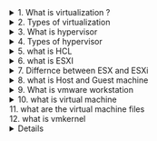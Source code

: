 <details><summary>1. What is virtualization ? <br></summary></details>
<details><summary> 2. Types of virtualization<br></summary></details>
<details><summary> 3. What is hypervisor <br></summary>It is a </details>
<details><summary> 4. Types of hypervisor<br></summary></details>
<details><summary> 5. what is HCL<br></summary></details>
<details><summary> 6. what is ESXI<br></summary></details>
<details><summary> 7. Differnce between ESX and ESXi<br></summary></details>
<details><summary>8. what is Host and Guest machine <br></summary></details> 
<details><summary> 9. What is vmware workstation<br></summary></details>
<details><summary>10. what is virtual machine <br></summary></details>
<details<summary>11. what are the virtual machine files <br></summary></details>
<details<summary>12. what is vmkernel <br></summary><details>
<details<summary>13. what is cluster <br></summary><details>
<details<summary> 14. what is vlan<br></summary><details>
<details<summary> 15. what is vcenter server<br></summary><details>
<details<summary> 16. what is platform service controller<br></summary><details>
<details<summary>17. what are the services in platform service controllers <br></summary><details>
<details<summary>18. Types of deployment supported in vcenter<br></summary><details>
<details<summary>19.  what is the operating system of vcenter server appliance<br></summary><details>
<details<summary>20. what is SSO <br></summary><details>
<details<summary>21. what is datastore<br></summary><details>
<details<summary>22. what is VVOls<br></summary><details>
<details<summary>23. what is VMFS <br></summary><details>
<details<summary>24. what is VMDK <br></summary><details>
<details<summary>25. what types of network storage is supported in vsphere <br></summary><details>
<details<summary>26. disk types in vmware <br></summary><details>
<details<summary>27. what is template <br></summary><details>
<details<summary>28. what is clone<br></summary><details>
<details<summary>29. comparision between clone and template <br></summary><details>
<details<summary>30. what is snapshot<br></summary><details>
<details<summary>31.   what is vmware tools<br></summary><details>
<details<summary>what is hardware version <br></summary><details>
<details<summary>memory management techniques in VMware <br></summary><details>
<details<summary>what is standard switch <br></summary><details>
<details<summary> what is distributed switch<br></summary><details>
<details<summary>what is traffic shaping <br></summary><details>
<details<summary>what is port group <br></summary><details>
<details<summary> Network adapter types in VMware<br></summary><details>
<details<summary>what are security policies available in standard and Distributed switch <br></summary><details>
<details<summary>what is vMotion <br></summary><details>
<details<summary>what is storage vMotion <br></summary><details>
<details<summary> what is DRS<br></summary><details>
<details<summary>what is SDRS <br></summary><details>
<details<summary>what is High Availability <br></summary><details>
<details<summary>what is fault tolerance <br></summary><details>
<details<summary>what is EVC <br></summary><details>
<details<summary>what is VCHA <br></summary><details>
<details<summary>what is Resource pool <br></summary><details>
<details<summary>what is vAPP <br></summary><details>
<details<summary> what is Host profiles <br></summary><details>
<details<summary>what is Hot Add <br></summary><details>
<details<summary>what is VUM <br></summary><details>
<details<summary> what is vcenter converter<br></summary><details>
<details<summary>what is content library in vmware <br></summary><details>
<details<summary> what two types of content library available in vmware<br></summary><details>
<details<summary>what is cold migration <br></summary><details>
<details<summary>what is hot migration <br></summary><details>
<details<summary>how vSphere Licensing works <br></summary><details>
<details<summary> Which Licence editions are available in vsphere 6.7<br></summary><details>
<details<summary> which are Editions available in vCenter Server<br></summary><details>
<details<summary>what is vsphere Replication <br></summary><details>
<details<summary>what is SRM <br></summary><details>
<details<summary>what is VMware NSX <br></summary><details>
<details<summary>what are key features of VMware NSX <br></summary><details>
<details<summary> what are the ways of Installing ESXI<br></summary><details>
<details<summary>what are the ways of Upgrading ESXi <br></summary><details>
<details<summary> what is customized ESXI ISO<br></summary><details>
<details<summary>what is DCU <br></summary><details>
<details<summary> what are the ways of accessing ESXI<br></summary><details>
<details<summary>what is lockdown mode in ESXi <br></summary><details>
<details<summary> what is maximum number of snapshots can be used in single chain <br></summary><details>
<details<summary> what is vcenter server<br></summary><details>
<details<summary>what is difference between vcenter server for windows and vcenter server appliance <br></summary><details>
<details<summary> what is platform service controller<br></summary><details>
<details<summary> what is operating system in vcenter server appliance<br></summary><details>
<details<summary> which databases are supported with vcenter server appliance 6.7<br></summary><details>
<detaails><summary>  Types of Deployment Supported in vcenter server   <br></summary></details>
<detaails><summary>   what are CPU, Memory, and storage requirements for vcenter server applinance 6.7   <br></summary></details>
<detaails><summary> which services are in vcenter server appliance with platform service controller    <br></summary></details>
<detaails><summary> what is vcenter server enhanced linked mode    <br></summary></details>
<detaails><summary>  what is the latest version of VMFS   <br></summary></details>
<detaails><summary>  differnce between VMFS 5& VMFS 6   <br></summary></details>
<detaails><summary>  What is permananent Drive loss    <br></summary></details>
<detaails><summary> what is all paths down    <br></summary></details>
<detaails><summary>  what is RDM   <br></summary></details>
<detaails><summary>  what are RDM compatibility modes   <br></summary></details>
<detaails><summary> which protocols are supported for VCSA backup    <br></summary></details>
<detaails><summary> what is heartbeating in vsphere HA    <br></summary></details>
<detaails><summary> which 2 types of heartbeats are used by vsphre HA    <br></summary></details>
<detaails><summary>  what is Election process in vsphere HA   <br></summary></details>
<detaails><summary>  how election process works in vsphere HA   <br></summary></details>
<detaails><summary>  what is Master & Slave in vsphere HA    <br></summary></details>
<detaails><summary> what is fault tolerance    <br></summary></details>
<detaails><summary>  which locking technology is used by Vmware FT    <br></summary></details>
<detaails><summary>  what is licensing limits in VMware Fault Tolerance   <br></summary></details>
<detaails><summary> what is DRs    <br></summary></details>
<detaails><summary>  what are the DRs Rules   <br></summary></details>
<detaails><summary> What is the use of Update Manager    <br></summary></details>
<details><summary>what is the process of upgrading vsphere components or infrastructure<br></summary></details>
